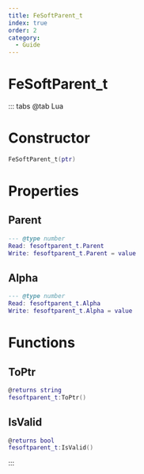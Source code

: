 ```yaml
---
title: FeSoftParent_t
index: true
order: 2
category:
  - Guide
---
```


# FeSoftParent_t

::: tabs
@tab Lua
# Constructor
```lua
FeSoftParent_t(ptr)
```
# Properties
## Parent 
```lua
--- @type number
Read: fesoftparent_t.Parent
Write: fesoftparent_t.Parent = value
```
## Alpha 
```lua
--- @type number
Read: fesoftparent_t.Alpha
Write: fesoftparent_t.Alpha = value
```
# Functions
## ToPtr
```lua
@returns string
fesoftparent_t:ToPtr()
```
## IsValid
```lua
@returns bool
fesoftparent_t:IsValid()
```

:::